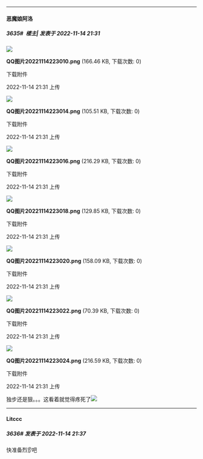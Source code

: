 

*****

####  恶魔娘阿洛  
##### 3635#         楼主| 发表于 2022-11-14 21:31

<img src="https://img.saraba1st.com/forum/202211/14/213105ja9mzh999azhare9.png" referrerpolicy="no-referrer">

<strong>QQ图片20221114223010.png</strong> (166.46 KB, 下载次数: 0)

下载附件

2022-11-14 21:31 上传

<img src="https://img.saraba1st.com/forum/202211/14/213105x5snnamem2010185.png" referrerpolicy="no-referrer">

<strong>QQ图片20221114223014.png</strong> (105.51 KB, 下载次数: 0)

下载附件

2022-11-14 21:31 上传

<img src="https://img.saraba1st.com/forum/202211/14/213104a4fef4eqehy0ohux.png" referrerpolicy="no-referrer">

<strong>QQ图片20221114223016.png</strong> (216.29 KB, 下载次数: 0)

下载附件

2022-11-14 21:31 上传

<img src="https://img.saraba1st.com/forum/202211/14/213104jwqwwnn6hntvnzqn.png" referrerpolicy="no-referrer">

<strong>QQ图片20221114223018.png</strong> (129.85 KB, 下载次数: 0)

下载附件

2022-11-14 21:31 上传

<img src="https://img.saraba1st.com/forum/202211/14/213104si4dpgx01qz1p122.png" referrerpolicy="no-referrer">

<strong>QQ图片20221114223020.png</strong> (158.09 KB, 下载次数: 0)

下载附件

2022-11-14 21:31 上传

<img src="https://img.saraba1st.com/forum/202211/14/213156jrgoomyzlrpe7fxx.png" referrerpolicy="no-referrer">

<strong>QQ图片20221114223022.png</strong> (70.39 KB, 下载次数: 0)

下载附件

2022-11-14 21:31 上传

<img src="https://img.saraba1st.com/forum/202211/14/213156wobuzwee14rvt2zq.png" referrerpolicy="no-referrer">

<strong>QQ图片20221114223024.png</strong> (216.59 KB, 下载次数: 0)

下载附件

2022-11-14 21:31 上传

独步还是狠。。。这看着就觉得疼死了<img src="https://static.saraba1st.com/image/smiley/face2017/068.png" referrerpolicy="no-referrer">

*****

####  Litccc  
##### 3636#       发表于 2022-11-14 21:37

快准备烈👂吧

